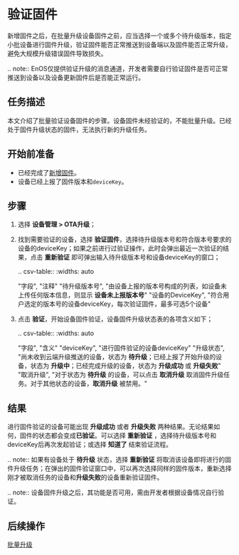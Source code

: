 # 验证固件

新增固件之后，在批量升级设备固件之前，应当选择一个或多个待升级版本，指定小批设备进行固件升级，验证固件能否正常推送到设备端以及固件能否正常升级，避免大规模升级错误固件导致损失。

.. note:: EnOS仅提供验证升级的消息通道，开发者需要自行验证固件是否可正常推送到设备以及设备更新固件后是否能正常运行。

## 任务描述

本文介绍了批量验证设备固件的步骤。设备固件未经验证的，不能批量升级。已经处于固件升级状态的固件，无法执行新的升级任务。

## 开始前准备

- 已经完成了[新增固件](adding_firmware)。
- 设备已经上报了固件版本和`deviceKey`。

## 步骤

1. 选择 **设备管理 > OTA升级**；

2. 找到需要验证的设备，选择 **验证固件**，选择待升级版本号和符合版本号要求的设备的deviceKey；如果之前进行过验证操作，此时会弹出最近一次验证的结果，点击 **重新验证** 即可弹出输入待升级版本号和设备deviceKey的窗口；

   .. csv-table::
      :widths: auto

      "字段", "注释"
      "待升级版本号", "由设备上报的版本号构成的列表，如设备未上传任何版本信息，则显示 **设备未上报版本号**"
      "设备的DeviceKey", "符合用户选定的版本号的设备deviceKey，每次验证固件，最多可选5个设备"

3. 点击 **验证**，开始设备固件验证，设备固件升级状态表的各项含义如下；

   .. csv-table::
      :widths: auto

      "字段", "含义"
      "deviceKey", "进行固件验证的设备deviceKey"
      "升级状态", "尚未收到云端升级推送的设备，状态为 **待升级**；已经上报了开始升级的设备，状态为 **升级中**；已经完成升级的设备，状态为 **升级成功** 或 **升级失败**"
      "取消升级", "对于状态为 **待升级** 的设备，可以点击 **取消升级** 取消固件升级任务。对于其他状态的设备，**取消升级** 被禁用。"

## 结果

进行固件验证的设备可能出现 **升级成功** 或者 **升级失败** 两种结果。无论结果如何，固件的状态都会变成**已验证**。可以选择 **重新验证** ，选择待升级版本号和deviceKey后再次发起验证；或选择 **知道了** 结束验证流程。

.. note:: 如果有设备处于 **待升级** 状态，选择 **重新验证** 将取消该设备即将进行的固件升级任务；在弹出的固件验证窗口中，可以再次选择同样的固件版本，重新选择刚才被取消任务的设备和**升级失败**的设备重新验证固件。

.. note:: 设备固件升级之后，其功能是否可用，需由开发者根据设备情况自行验证。

## 后续操作

[批量升级](batch_upgrading_firmware)
